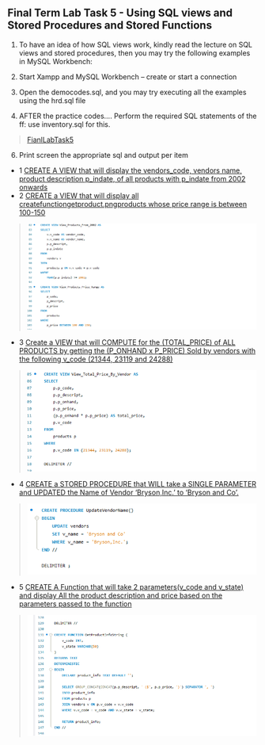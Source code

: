 ## Final Term Lab Task 5 - Using SQL views and Stored Procedures and Stored Functions

1. To have an idea of how SQL views work, kindly read the lecture on SQL views and stored procedures, then you may try the following examples in MySQL Workbench: 
2. Start Xampp and MySQL Workbench – create or start a connection 
4. Open the democodes.sql, and you may try executing all the examples using the hrd.sql file

5. AFTER the practice codes…. Perform the required SQL statements of the ff: use inventory.sql for this. 
> [FianlLabTask5](inventoiry.sql)

6. Print screen the appropriate sql and output per item

* 1 <ins>CREATE A VIEW that will display the vendors_code, vendors name, product description p_indate, of all products with p_indate from 2002 onwards
* 2 <ins>CREATE a VIEW that will display all createfunctiongetproduct.pngproducts whose price range is between 100-150
> ![Sample Output](createviewproducts.png)

* 3 <ins>Create a VIEW that will COMPUTE for the (TOTAL_PRICE) of ALL PRODUCTS by getting the (P_ONHAND x P_PRICE) Sold by vendors with the following v_code (21344, 23119 and 24288) 
>![Sample Output](createviewtotalprice.png)

* 4 <ins>CREATE a STORED PROCEDURE that WILL take a SINGLE PARAMETER and UPDATED the Name of Vendor ‘Bryson,Inc.’ to ‘Bryson and Co’.
> ![Sample Output](procedurevendorname.png)

* 5 <ins>CREATE A Function that will take 2 parameters(v_code and v_state) and display All the product description and price based on the parameters passed to the function
> ![Sample Output](createfunctiongetproduct.png)




